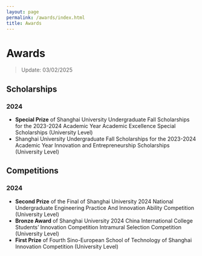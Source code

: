 ```yaml
---
layout: page
permalink: /awards/index.html
title: Awards
---
```


# Awards
> Update: 03/02/2025

## Scholarships
### 2024
- **Special Prize** of Shanghai University Undergraduate Fall Scholarships for the 2023-2024 Academic Year Academic Excellence Special Scholarships (University Level)
- Shanghai University Undergraduate Fall Scholarships for the 2023-2024 Academic Year Innovation and Entrepreneurship Scholarships (University Level)

## Competitions
### 2024
- **Second Prize** of the Final of Shanghai University 2024 National Undergraduate Engineering Practice And Innovation Ability Competition (University Level)
- **Bronze Award** of Shanghai University 2024 China International College Students’ Innovation Competition Intramural Selection Competition (University Level)
- **First Prize** of Fourth Sino-European School of Technology of Shanghai Innovation Competition (University Level)
